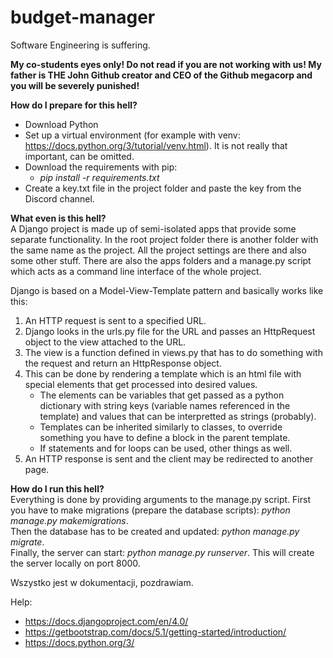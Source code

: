# budget-manager

Software Engineering is suffering.

<b>My co-students eyes only! Do not read if you are not working with us! My father is THE John Github creator and CEO of the Github megacorp and you will be severely punished!</b>

<b>How do I prepare for this hell?</b>
- Download Python
- Set up a virtual environment (for example with venv: https://docs.python.org/3/tutorial/venv.html). It is not really that important, can be omitted.
- Download the requirements with pip:
  - <i>pip install -r requirements.txt</i>
- Create a key.txt file in the project folder and paste the key from the Discord channel.

<b>What even is this hell?</b><br>
A Django project is made up of semi-isolated apps that provide some separate functionality. In the root project folder there is another folder with the same name as the project. All the project settings are there and also some other stuff. There are also the apps folders and a manage.py script which acts as a command line interface of the whole project.
  
Django is based on a Model-View-Template pattern and basically works like this:
1. An HTTP request is sent to a specified URL.
2. Django looks in the urls.py file for the URL and passes an HttpRequest object to the view attached to the URL.
3. The view is a function defined in views.py that has to do something with the request and return an HttpResponse object.
4. This can be done by rendering a template which is an html file with special elements that get processed into desired values.
    - The elements can be variables that get passed as a python dictionary with string keys (variable names referenced in the template) and values that can be interpretted as strings (probably).
    - Templates can be inherited similarly to classes, to override something you have to define a block in the parent template.
    - If statements and for loops can be used, other things as well.
5. An HTTP response is sent and the client may be redirected to another page.

<b>How do I run this hell?</b><br>
Everything is done by providing arguments to the manage.py script. First you have to make migrations (prepare the database scripts): <i>python manage.py makemigrations</i>.<br>
Then the database has to be created and updated: <i>python manage.py migrate</i>.<br>
Finally, the server can start: <i>python manage.py runserver</i>. This will create the server locally on port 8000.

Wszystko jest w dokumentacji, pozdrawiam.

Help:
- https://docs.djangoproject.com/en/4.0/
- https://getbootstrap.com/docs/5.1/getting-started/introduction/
- https://docs.python.org/3/
